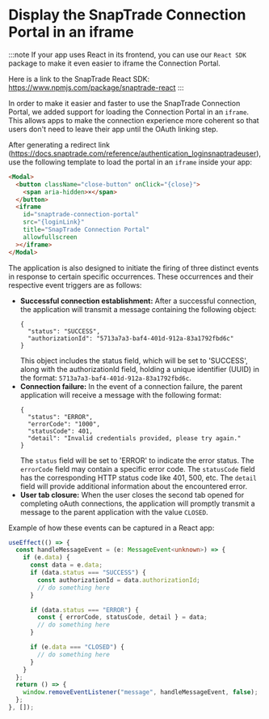 # Display the SnapTrade Connection Portal in an iframe

:::note
If your app uses React in its frontend, you can use our `React SDK` package to make it even easier to iframe the Connection Portal.

Here is a link to the SnapTrade React SDK: <https://www.npmjs.com/package/snaptrade-react>
:::

In order to make it easier and faster to use the SnapTrade Connection Portal, we added support for loading the Connection Portal in an `iframe`. This allows apps to make the connection experience more coherent so that users don't need to leave their app until the OAuth linking step.

After generating a redirect link (<https://docs.snaptrade.com/reference/authentication_loginsnaptradeuser>), use the following template to load the portal in an `iframe` inside your app:

```html html
<Modal>
  <button className="close-button" onClick="{close}">
    <span aria-hidden>×</span>
  </button>
  <iframe
    id="snaptrade-connection-portal"
    src="{loginLink}"
    title="SnapTrade Connection Portal"
    allowfullscreen
  ></iframe>
</Modal>
```

The application is also designed to initiate the firing of three distinct events in response to certain specific occurrences. These occurrences and their respective event triggers are as follows:

- **Successful connection establishment:** After a successful connection, the application will transmit a message containing the following object:
  ```
  {
    "status": "SUCCESS",
    "authorizationId": "5713a7a3-baf4-401d-912a-83a1792fbd6c"
  }
  ```
  This object includes the status field, which will be set to 'SUCCESS', along with the authorizationId field, holding a unique identifier (UUID) in the format: `5713a7a3-baf4-401d-912a-83a1792fbd6c`.
- **Connection failure:** In the event of a connection failure, the parent application will receive a message with the following format:
  ```
  {
    "status": "ERROR",
    "errorCode": "1000",
    "statusCode": 401,
    "detail": "Invalid credentials provided, please try again."
  }
  ```
  The `status` field will be set to 'ERROR' to indicate the error status. The `errorCode` field may contain a specific error code. The `statusCode` field has the corresponding HTTP status code like 401, 500, etc. The `detail` field will provide additional information about the encountered error.
- **User tab closure:** When the user closes the second tab opened for completing oAuth connections, the application will promptly transmit a message to the parent application with the value `CLOSED`.

Example of how these events can be captured in a React app:

```typescript
useEffect(() => {
  const handleMessageEvent = (e: MessageEvent<unknown>) => {
    if (e.data) {
      const data = e.data;
      if (data.status === "SUCCESS") {
        const authorizationId = data.authorizationId;
        // do something here
      }

      if (data.status === "ERROR") {
        const { errorCode, statusCode, detail } = data;
        // do something here
      }

      if (e.data === "CLOSED") {
        // do something here
      }
    }
  };
  return () => {
    window.removeEventListener("message", handleMessageEvent, false);
  };
}, []);
```

